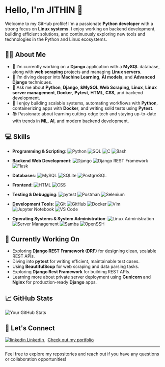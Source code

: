 # Hello, I'm JITHIN 👋

Welcome to my GitHub profile! I'm a passionate **Python developer** with a strong focus on **Linux systems**. I enjoy working on backend development, building efficient solutions, and continuously exploring new tools and technologies in the Python and Linux ecosystems.

## 🧑‍💻 About Me

- 🔭 I’m currently working on a **Django** application with a **MySQL** database, along with **web scraping** projects and managing **Linux servers**.
- 🌱 I’m diving deeper into **Machine Learning**, **AI models**, and **Advanced Django** techniques.
- 💬 Ask me about **Python**, **Django**, **&MySQL**,**Web Scraping**, **Linux**, **Linux server management**, **Docker**, **Pytest**, **HTML**, **CSS**, and backend development.
- 🚀 I enjoy building scalable systems, automating workflows with **Python**, containerizing apps with **Docker**, and writing solid tests using **Pytest**.
- 📚 Passionate about learning cutting-edge tech and staying up-to-date with trends in **ML**, **AI**, and modern backend development.

## 💻 Skills

- **Programming & Scripting**: 
  ![Python](https://img.shields.io/badge/Python-3776AB?style=for-the-badge&logo=python&logoColor=white)
  ![SQL](https://img.shields.io/badge/SQL-003B57?style=for-the-badge&logo=postgresql&logoColor=white)
  ![C](https://img.shields.io/badge/C-00599C?style=for-the-badge&logo=c&logoColor=white)
  ![Bash](https://img.shields.io/badge/Bash-4EAA25?style=for-the-badge&logo=gnubash&logoColor=white)
  
- **Backend Web Development**: 
  ![Django](https://img.shields.io/badge/Django-092E20?style=for-the-badge&logo=django&logoColor=white)
  ![Django REST Framework](https://img.shields.io/badge/Django%20REST%20Framework-EF3423?style=for-the-badge&logo=django&logoColor=white)
  ![Flask](https://img.shields.io/badge/Flask-000000?style=for-the-badge&logo=flask&logoColor=white)

- **Databases**: 
  ![MySQL](https://img.shields.io/badge/MySQL-00758F?style=for-the-badge&logo=mysql&logoColor=white) 
  ![SQLite](https://img.shields.io/badge/SQLite-003B57?style=for-the-badge&logo=sqlite&logoColor=white)
  ![PostgreSQL](https://img.shields.io/badge/PostgreSQL-336791?style=for-the-badge&logo=postgresql&logoColor=white)

- **Frontend**: 
  ![HTML](https://img.shields.io/badge/HTML5-E34F26?style=for-the-badge&logo=html5&logoColor=white) 
  ![CSS](https://img.shields.io/badge/CSS3-1572B6?style=for-the-badge&logo=css3&logoColor=white)

- **Testing & Debugging**:
  ![pytest](https://img.shields.io/badge/pytest-0A9EDC?style=for-the-badge&logo=pytest&logoColor=white) 
  ![Postman](https://img.shields.io/badge/Postman-FF6C37?style=for-the-badge&logo=postman&logoColor=white) 
  ![Selenium](https://img.shields.io/badge/Selenium-43B02A?style=for-the-badge&logo=selenium&logoColor=white)

- **Development Tools**:
  ![Git](https://img.shields.io/badge/Git-F05032?style=for-the-badge&logo=git&logoColor=white)
  ![GitHub](https://img.shields.io/badge/GitHub-181717?style=for-the-badge&logo=github&logoColor=white)
  ![Docker](https://img.shields.io/badge/Docker-2496ED?style=for-the-badge&logo=docker&logoColor=white)
  ![Vim](https://img.shields.io/badge/Vim-019733?style=for-the-badge&logo=vim&logoColor=white)
  ![Jupyter Notebook](https://img.shields.io/badge/Jupyter-F37626?style=for-the-badge&logo=jupyter&logoColor=white)
  ![VS Code](https://img.shields.io/badge/VS%20Code-007ACC?style=for-the-badge&logo=visualstudiocode&logoColor=white)

- **Operating Systems & System Administration**:
  ![Linux Administration](https://img.shields.io/badge/Linux%20Administration-FCC624?style=for-the-badge&logo=linux&logoColor=black)
  ![Server Management](https://img.shields.io/badge/Server%20Management-233D4D?style=for-the-badge&logoColor=white)
  ![Samba](https://img.shields.io/badge/Samba-3F78B3?style=for-the-badge&logo=samba&logoColor=white)
  ![OpenSSH](https://img.shields.io/badge/OpenSSH-000000?style=for-the-badge&logo=openssh&logoColor=white)
  
## 🌱 Currently Working On

- Exploring **Django REST Framework (DRF)** for designing clean, scalable REST APIs.
- Diving into **pytest** for writing efficient, maintainable test cases.
- Using **BeautifulSoup** for web scraping and data parsing tasks.
- Exploring **Django Rest Framework** for building REST APIs.
- Learning more about private server deployment using **Gunicorn** and **Nginx** for production-ready **Django** apps.

## 📈 GitHub Stats

![Your GitHub Stats](https://github-readme-stats.vercel.app/api?username=jthhn&show_icons=true&hide_title=true&count_private=true&theme=catppuccin_mocha)

## 🤝 Let's Connect

<p>
  <a href="https://www.linkedin.com/in/jithin-a-m-" target="_blank" rel="noopener noreferrer">
    <img src="https://i.sstatic.net/gVE0j.png" alt="linkedin"> LinkedIn
  </a> &nbsp; 

  <a href="https://jthhn.github.io/Portfolio/" target="_blank" rel="noopener noreferrer">
    Check out my portfolio
  </a> 


---

Feel free to explore my repositories and reach out if you have any questions or collaboration opportunities!

